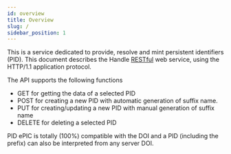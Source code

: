 ```yaml
---
id: overview
title: Overview
slug: /
sidebar_position: 1
---
```


This is a service dedicated to provide, resolve and mint persistent identifiers (PID). This document describes the Handle [RESTful][restful] web service, using the HTTP/1.1 application protocol.

The API supports the following functions 

- GET for getting the data of a selected PID 
- POST for creating a new PID with automatic generation of suffix name.
- PUT for creating/updating a new PID with manual generation of suffix name 
- DELETE for deleting a selected PID

PID ePIC is totally (100%) compatible with the DOI and a PID (including the prefix) can also be interpreted from any server DOI. 

[restful]: https://en.wikipedia.org/wiki/Representational_state_transfer
